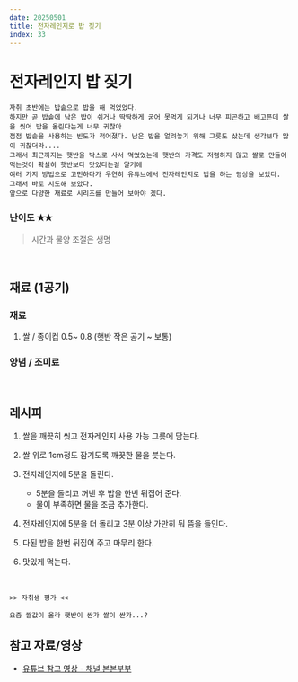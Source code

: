 ```yaml
---
date: 20250501
title: 전자레인지로 밥 짖기
index: 33
---
```


# 전자레인지 밥 짖기

```
자취 초반에는 밥솥으로 밥을 해 먹었었다.
하지만 곧 밥솥에 남은 밥이 쉬거나 딱딱하게 굳어 못먹게 되거나 너무 피곤하고 배고픈데 쌀을 씻어 밥을 올린다는게 너무 귀찮아
점점 밥솥을 사용하는 빈도가 적어졌다. 남은 밥을 얼려놓기 위해 그릇도 샀는데 생각보다 많이 귀찮더라....
그래서 최근까지는 햇반을 박스로 사서 먹었었는데 햇반의 가격도 저렴하지 않고 쌀로 만들어 먹는것이 확실히 햇반보다 맛있다는걸 알기에
여러 가지 방법으로 고민하다가 우연히 유튜브에서 전자레인지로 밥을 하는 영상을 보았다.
그래서 바로 시도해 보았다.
앞으로 다양한 재료로 시리즈를 만들어 보아야 겠다.
```

### 난이도 ✭✭
> 시간과 물양 조절은 생명

<br/>

## 재료 (1공기)
### 재료
1. 쌀 / 종이컵 0.5~ 0.8 (햇반 작은 공기 ~ 보통)

### 양념 / 조미료


<br/>

## 레시피
1. 쌀을 깨끗히 씻고 전자레인지 사용 가능 그릇에 담는다.

1. 쌀 위로 1cm정도 잠기도록 깨끗한 물을 붓는다.

1. 전자레인지에 5분을 돌린다.
    - 5분을 돌리고 꺼낸 후 밥을 한번 뒤집어 준다.
    - 물이 부족하면 물을 조금 추가한다.

1. 전자레인지에 5분을 더 돌리고 3분 이상 가만히 둬 뜸을 들인다.

1. 다된 밥을 한번 뒤집어 주고 마무리 한다.

1. 맛있게 먹는다.

<br/>

~~~
>> 자취생 평가 <<

요즘 쌀값이 올라 햇반이 싼가 쌀이 싼가...?
~~~

## 참고 자료/영상
- [유튜브 참고 영상 - 채널 본본부부](https://www.youtube.com/shorts/JCq558MD6Ec)
